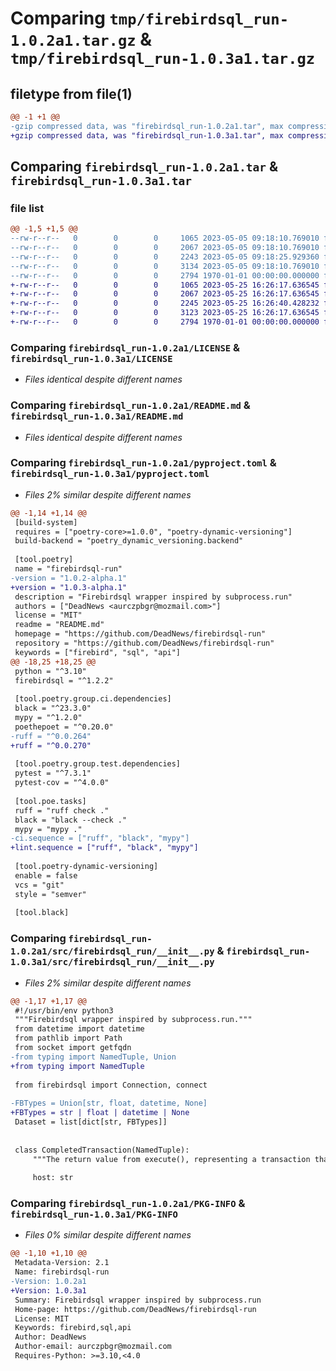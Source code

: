 # Comparing `tmp/firebirdsql_run-1.0.2a1.tar.gz` & `tmp/firebirdsql_run-1.0.3a1.tar.gz`

## filetype from file(1)

```diff
@@ -1 +1 @@
-gzip compressed data, was "firebirdsql_run-1.0.2a1.tar", max compression
+gzip compressed data, was "firebirdsql_run-1.0.3a1.tar", max compression
```

## Comparing `firebirdsql_run-1.0.2a1.tar` & `firebirdsql_run-1.0.3a1.tar`

### file list

```diff
@@ -1,5 +1,5 @@
--rw-r--r--   0        0        0     1065 2023-05-05 09:18:10.769010 firebirdsql_run-1.0.2a1/LICENSE
--rw-r--r--   0        0        0     2067 2023-05-05 09:18:10.769010 firebirdsql_run-1.0.2a1/README.md
--rw-r--r--   0        0        0     2243 2023-05-05 09:18:25.929360 firebirdsql_run-1.0.2a1/pyproject.toml
--rw-r--r--   0        0        0     3134 2023-05-05 09:18:10.769010 firebirdsql_run-1.0.2a1/src/firebirdsql_run/__init__.py
--rw-r--r--   0        0        0     2794 1970-01-01 00:00:00.000000 firebirdsql_run-1.0.2a1/PKG-INFO
+-rw-r--r--   0        0        0     1065 2023-05-25 16:26:17.636545 firebirdsql_run-1.0.3a1/LICENSE
+-rw-r--r--   0        0        0     2067 2023-05-25 16:26:17.636545 firebirdsql_run-1.0.3a1/README.md
+-rw-r--r--   0        0        0     2245 2023-05-25 16:26:40.428232 firebirdsql_run-1.0.3a1/pyproject.toml
+-rw-r--r--   0        0        0     3123 2023-05-25 16:26:17.636545 firebirdsql_run-1.0.3a1/src/firebirdsql_run/__init__.py
+-rw-r--r--   0        0        0     2794 1970-01-01 00:00:00.000000 firebirdsql_run-1.0.3a1/PKG-INFO
```

### Comparing `firebirdsql_run-1.0.2a1/LICENSE` & `firebirdsql_run-1.0.3a1/LICENSE`

 * *Files identical despite different names*

### Comparing `firebirdsql_run-1.0.2a1/README.md` & `firebirdsql_run-1.0.3a1/README.md`

 * *Files identical despite different names*

### Comparing `firebirdsql_run-1.0.2a1/pyproject.toml` & `firebirdsql_run-1.0.3a1/pyproject.toml`

 * *Files 2% similar despite different names*

```diff
@@ -1,14 +1,14 @@
 [build-system]
 requires = ["poetry-core>=1.0.0", "poetry-dynamic-versioning"]
 build-backend = "poetry_dynamic_versioning.backend"
 
 [tool.poetry]
 name = "firebirdsql-run"
-version = "1.0.2-alpha.1"
+version = "1.0.3-alpha.1"
 description = "Firebirdsql wrapper inspired by subprocess.run"
 authors = ["DeadNews <aurczpbgr@mozmail.com>"]
 license = "MIT"
 readme = "README.md"
 homepage = "https://github.com/DeadNews/firebirdsql-run"
 repository = "https://github.com/DeadNews/firebirdsql-run"
 keywords = ["firebird", "sql", "api"]
@@ -18,25 +18,25 @@
 python = "^3.10"
 firebirdsql = "^1.2.2"
 
 [tool.poetry.group.ci.dependencies]
 black = "^23.3.0"
 mypy = "^1.2.0"
 poethepoet = "^0.20.0"
-ruff = "^0.0.264"
+ruff = "^0.0.270"
 
 [tool.poetry.group.test.dependencies]
 pytest = "^7.3.1"
 pytest-cov = "^4.0.0"
 
 [tool.poe.tasks]
 ruff = "ruff check ."
 black = "black --check ."
 mypy = "mypy ."
-ci.sequence = ["ruff", "black", "mypy"]
+lint.sequence = ["ruff", "black", "mypy"]
 
 [tool.poetry-dynamic-versioning]
 enable = false
 vcs = "git"
 style = "semver"
 
 [tool.black]
```

### Comparing `firebirdsql_run-1.0.2a1/src/firebirdsql_run/__init__.py` & `firebirdsql_run-1.0.3a1/src/firebirdsql_run/__init__.py`

 * *Files 2% similar despite different names*

```diff
@@ -1,17 +1,17 @@
 #!/usr/bin/env python3
 """Firebirdsql wrapper inspired by subprocess.run."""
 from datetime import datetime
 from pathlib import Path
 from socket import getfqdn
-from typing import NamedTuple, Union
+from typing import NamedTuple
 
 from firebirdsql import Connection, connect
 
-FBTypes = Union[str, float, datetime, None]
+FBTypes = str | float | datetime | None
 Dataset = list[dict[str, FBTypes]]
 
 
 class CompletedTransaction(NamedTuple):
     """The return value from execute(), representing a transaction that has finished."""
 
     host: str
```

### Comparing `firebirdsql_run-1.0.2a1/PKG-INFO` & `firebirdsql_run-1.0.3a1/PKG-INFO`

 * *Files 0% similar despite different names*

```diff
@@ -1,10 +1,10 @@
 Metadata-Version: 2.1
 Name: firebirdsql-run
-Version: 1.0.2a1
+Version: 1.0.3a1
 Summary: Firebirdsql wrapper inspired by subprocess.run
 Home-page: https://github.com/DeadNews/firebirdsql-run
 License: MIT
 Keywords: firebird,sql,api
 Author: DeadNews
 Author-email: aurczpbgr@mozmail.com
 Requires-Python: >=3.10,<4.0
```

